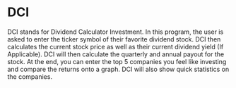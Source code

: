 # DCI
DCI stands for Dividend Calculator Investment. In this program, the user is asked to enter the ticker symbol of their favorite dividend stock. DCI then calculates the current stock price as well as their current dividend yield (If Applicable). DCI will then calculate the quarterly and annual payout for the stock. At the end, you can enter the top 5 companies you feel like investing and compare the returns onto a graph. DCI will also show quick statistics on the companies. 
